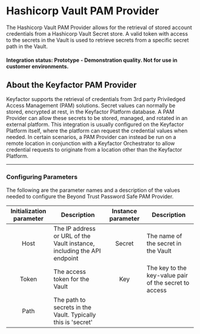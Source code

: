 # Hashicorp Vault PAM Provider

The Hashicorp Vault PAM Provider allows for the retrieval of stored account credentials from a Hashicorp Vault Secret store. A valid token with access to the secrets in the Vault is used to retrieve secrets from a specific secret path in the Vault.

#### Integration status: Prototype - Demonstration quality. Not for use in customer environments.

## About the Keyfactor PAM Provider

Keyfactor supports the retrieval of credentials from 3rd party Priviledged Access Management (PAM) solutions. Secret values can normally be stored, encrypted at rest, in the Keyfactor Platform database. A PAM Provider can allow these secrets to be stored, managed, and rotated in an external platform. This integration is usually configured on the Keyfactor Platform itself, where the platform can request the credential values when needed. In certain scenarios, a PAM Provider can instead be run on a remote location in conjunction with a Keyfactor Orchestrator to allow credential requests to originate from a location other than the Keyfactor Platform.

---

### Configuring Parameters
The following are the parameter names and a description of the values needed to configure the Beyond Trust Password Safe PAM Provider.

| Initialization parameter | Description | Instance parameter | Description |
| :---: | --- | :---: | --- |
| Host | The IP address or URL of the Vault instance, including the API endpoint | Secret | The name of the secret in the Vault |
| Token | The access token for the Vault | Key | The key to the key-value pair of the secret to access |
| Path | The path to secrets in the Vault. Typically this is 'secret' |
